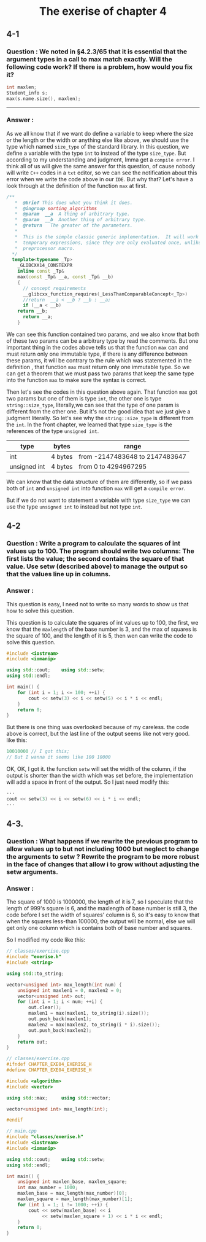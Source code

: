 <center><h1> The exerise of chapter 4 </h1></center>

## 4-1 
### Question :  We noted in §4.2.3/65 that it is essential that the argument types in a call to max match exactly. Will the following code work? If there is a problem, how would you fix it?

```c++
int maxlen;
Student_info s;
max(s.name.size(), maxlen);
```
---

### Answer  :

As we all know that if we want do define a variable to keep where the size or the length or the width or anything else like above, we should use the type which named `size_type` of the standard library. In this question, we define a variable with the type `int` to instead of the type `size_type`. But  according to my understanding and judgment, Imma get a `compile error`. I think all of us will give the same answer for this question, of cause nobody will write `C++` codes in a `txt` editor, so we can see the notification about this error when we write the code above in our `IDE`. But why that? Let's have a look through at the definition of the function `max` at first.

```c++
/**
   *  @brief This does what you think it does.
   *  @ingroup sorting_algorithms
   *  @param  __a  A thing of arbitrary type.
   *  @param  __b  Another thing of arbitrary type.
   *  @return   The greater of the parameters.
   *
   *  This is the simple classic generic implementation.  It will work on
   *  temporary expressions, since they are only evaluated once, unlike a
   *  preprocessor macro.
  */
  template<typename _Tp>
    _GLIBCXX14_CONSTEXPR
    inline const _Tp&
    max(const _Tp& __a, const _Tp& __b)
    {
      // concept requirements
      __glibcxx_function_requires(_LessThanComparableConcept<_Tp>)
      //return  __a < __b ? __b : __a;
      if (__a < __b)
	return __b;
      return __a;
    }
```

We can see this function contained two params, and we also know that both of these two params can be a arbitrary type by read the comments. But one important thing in the codes above tells us that the function `max` can and must return only one immutable type, if there is any difference between these params, it will be contrary to the rule which was statemented in the definition , that function `max` must return only one immutable type. So we can get a theorem that we must pass two params that keep the same type into the function `max` to make sure the syntax is correct.

Then let's see the codes in this question above again. That function `max` got two params but one of them is type `int`, the other one is type `string::size_type`, literally,we can see that the type of one param is different from the other one. But it's not the good idea that we just give a judgment literally. So let's see why the `string::size_type` is different from the `int`. In the front chapter, we learned that type `size_type` is the references of the type `unsigned int`.

| type         | bytes   | range                          |
| ------------ | ------- | ------------------------------ |
| int          | 4 bytes | from -2147483648 to 2147483647 |
| unsigned int | 4 bytes | from 0 to 4294967295           |

We can know that the data structure of them are differently, so if we pass both of `int` and `unsigned int` into function `max` will get a `compile error`.

But if we do not want to statement a variable with type `size_type` we can use the type `unsigned int` to instead but not type `int`.

## 4-2

### Question :  Write a program to calculate the squares of int values up to 100. The program should write two columns: The first lists the value; the second contains the square of that value. Use setw (described above) to manage the output so that the values line up in columns.  

### Answer :

This question is easy, I need not to write so many words to show us that how to solve this question.

This question is to calculate the squares of int values up to 100, the first, we know that the `maxlength` of the base number is 3, and the max of squares is the square of 100, and the length of it is 5, then wen can write the code to solve this question.

```c++
#include <iostream>
#include <iomanip>

using std::cout;    using std::setw;
using std::endl;

int main() {
    for (int i = 1; i <= 100; ++i) {
        cout << setw(3) << i << setw(5) << i * i << endl;
    }
    return 0;
}
```

But there is one thing was overlooked because of my careless. the code above is correct, but the last line of the output seems like not very good. like this:

```c++
10010000 // I got this;
// But I wanna it seems like 100 10000
```

OK, OK, I got it. the function `setw` will set the width of the column, if the output is shorter than the width which was set before, the implementation will add a space in front of the output. So I just need modify this:

```c++
···
cout << setw(3) << i << setw(6) << i * i << endl;
···
```

## 4-3. 

### Question :  What happens if we rewrite the previous program to allow values up to but not including 1000 but neglect to change the arguments to setw ? Rewrite the program to be more robust in the face of changes that allow i to grow without adjusting the setw arguments.  

### Answer :

The square of 1000 is 1000000, the length of it is 7, so I speculate that the length of 999's square is 6, and the maxlength of base number is still 3, the code before I set the width of squares' column is 6, so it's easy to know that when the squares less-than 100000, the output will be normal, else we will get only one column which is contains both of base number and squares. 

So I modified my code like this:

```c++
// classes/exercise.cpp
#include "exerise.h"
#include <string>

using std::to_string;

vector<unsigned int> max_length(int num) {
    unsigned int maxlen1 = 0, maxlen2 = 0;
    vector<unsigned int> out;
    for (int i = 1; i < num; ++i) {
        out.clear();
        maxlen1 = max(maxlen1, to_string(i).size());
        out.push_back(maxlen1);
        maxlen2 = max(maxlen2, to_string(i * i).size());
        out.push_back(maxlen2);
    }
    return out;
}

// classes/exercise.cpp
#ifndef CHAPTER_EXE04_EXERISE_H
#define CHAPTER_EXE04_EXERISE_H

#include <algorithm>
#include <vector>

using std::max;     using std::vector;

vector<unsigned int> max_length(int);

#endif

// main.cpp
#include "classes/exerise.h"
#include <iostream>
#include <iomanip>

using std::cout;    using std::setw;
using std::endl;    

int main() {
    unsigned int maxlen_base, maxlen_square;
    int max_number = 1000;
    maxlen_base = max_length(max_number)[0];
    maxlen_square = max_length(max_number)[1];
    for (int i = 1; i != 1000; ++i) {
        cout << setw(maxlen_base) << i
             << setw(maxlen_square + 1) << i * i << endl;
    }
    return 0;
}
```



